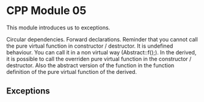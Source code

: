 # CPP Module 05

This module introduces us to exceptions.

Circular dependencies.
Forward declarations.
Reminder that you cannot call the pure virtual function in constructor / destructor. It is undefined behaviour. You can call it in a  non virtual way (Abstract::f();). In the derived, it is possible to call the overriden pure virtual function in the constructor / destructor. Also the abstract version of the function in the function definition of the pure virtual function of the derived.
## Exceptions